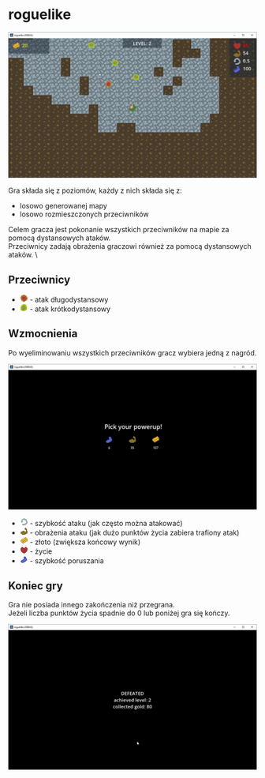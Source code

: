 # roguelike

![](readme/gameplay.png)

Gra składa się z poziomów, każdy z nich składa się z:
- losowo generowanej mapy
- losowo rozmieszczonych przeciwników

Celem gracza jest pokonanie wszystkich przeciwników na mapie za pomocą dystansowych ataków.\
Przeciwnicy zadają obrażenia graczowi również za pomocą dystansowych ataków. \

## Przeciwnicy
- ![](assets/characters/elemental.png) - atak długodystansowy
- ![](assets/characters/slime.png) - atak krótkodystansowy

## Wzmocnienia
Po wyeliminowaniu wszystkich przeciwników gracz wybiera jedną z nagród.

![](readme/powerups.png)

- ![](assets/powerups/cooldown.png) - szybkość ataku (jak często można atakować)
- ![](assets/powerups/damage.png) - obrażenia ataku (jak dużo punktów życia zabiera trafiony atak)
- ![](assets/powerups/gold.png) - złoto (zwiększa końcowy wynik)
- ![](assets/powerups/health.png) - życie
- ![](assets/powerups/speed.png) - szybkość poruszania

## Koniec gry
Gra nie posiada innego zakończenia niż przegrana. \
Jeżeli liczba punktów życia spadnie do 0 lub poniżej gra się kończy.

![](readme/defeat.png)
